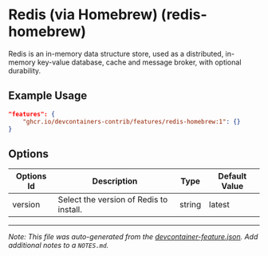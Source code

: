 

# Redis (via Homebrew) (redis-homebrew)

Redis is an in-memory data structure store, used as a distributed, in-memory key-value database, cache and message broker, with optional durability.

## Example Usage

```json
"features": {
    "ghcr.io/devcontainers-contrib/features/redis-homebrew:1": {}
}
```

## Options

| Options Id | Description | Type | Default Value |
|-----|-----|-----|-----|
| version | Select the version of Redis to install. | string | latest |



---

_Note: This file was auto-generated from the [devcontainer-feature.json](https://github.com/devcontainers-contrib/features/blob/main/src/redis-homebrew/devcontainer-feature.json).  Add additional notes to a `NOTES.md`._
